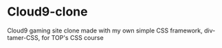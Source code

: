 # Cloud9-clone

Cloud9 gaming site clone made with my own simple CSS framework, div-tamer-CSS, for TOP's CSS course